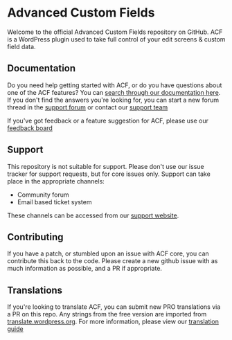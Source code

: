 # Advanced Custom Fields

Welcome to the official Advanced Custom Fields repository on GitHub. ACF is a WordPress plugin used to take full control of your edit screens & custom field data.

## Documentation

Do you need help getting started with ACF, or do you have questions about one of the ACF features? You can [search through our documentation here](https://www.advancedcustomfields.com/resources/). If you don't find the answers you're looking for, you can start a new forum thread in the [support forum](https://support.advancedcustomfields.com/) or contact our [support team](https://www.advancedcustomfields.com/contact/)

If you've got feedback or a feature suggestion for ACF, please use our [feedback board](https://www.advancedcustomfields.com/feedback/)

## Support

This repository is not suitable for support. Please don't use our issue tracker for support requests, but for core issues only.
Support can take place in the appropriate channels:

- Community forum
- Email based ticket system

These channels can be accessed from our [support website](https://support.advancedcustomfields.com/).

## Contributing

If you have a patch, or stumbled upon an issue with ACF core, you can contribute this back to the code. Please create a new github issue with as much information as possible, and a PR if appropriate.

## Translations

If you're looking to translate ACF, you can submit new PRO translations via a PR on this repo. Any strings from the free version are imported from [translate.wordpress.org](https://translate.wordpress.org/projects/wp-plugins/advanced-custom-fields/stable/). For more information, please view our [translation guide](https://www.advancedcustomfields.com/resources/how-to-help-translate-acf-into-other-languages/)

